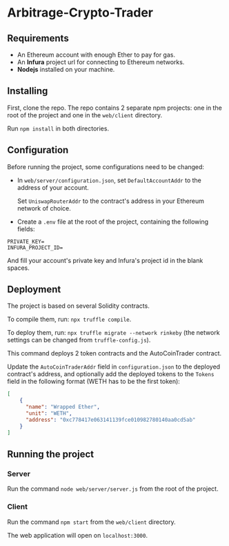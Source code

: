 # Arbitrage-Crypto-Trader
## Requirements
* An Ethereum account with enough Ether to pay for gas.
* An **Infura** project url for connecting to Ethereum networks.
* **Nodejs** installed on your machine.
## Installing
First, clone the repo.
The repo contains 2 separate npm projects: one in the root of the project and one in the `web/client` directory.

Run `npm install` in both directories.
## Configuration
Before running the project, some configurations need to be changed:
* In `web/server/configuration.json`, set `DefaultAccountAddr` to the address of your account.

  Set `UniswapRouterAddr` to the contract's address in your Ethereum network of choice.
* Create a `.env` file at the root of the project, containing the following fields:
```
PRIVATE_KEY=
INFURA_PROJECT_ID=
```
And fill your account's private key and Infura's project id in the blank spaces.
## Deployment
The project is based on several Solidity contracts.

To compile them, run: `npx truffle compile`.

To deploy them, run: `npx truffle migrate --network rinkeby` (the network settings can be changed from `truffle-config.js`).

This command deploys 2 token contracts and the AutoCoinTrader contract.

Update the `AutoCoinTraderAddr` field in `configuration.json` to the deployed contract's address, and optionally add the deployed tokens to the `Tokens` field in the following format (WETH has to be the first token):
```json
[
    {
      "name": "Wrapped Ether",
      "unit": "WETH",
      "address": "0xc778417e063141139fce010982780140aa0cd5ab"
    }
]
```
## Running the project
### Server
Run the command `node web/server/server.js` from the root of the project.
### Client
Run the command `npm start` from the `web/client` directory.

The web application will open on `localhost:3000`.
